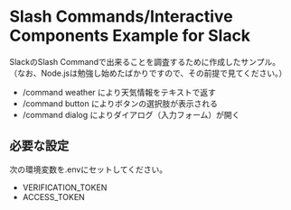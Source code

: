# Slash Commands/Interactive Components Example for Slack

SlackのSlash Commandで出来ることを調査するために作成したサンプル。
（なお、Node.jsは勉強し始めたばかりですので、その前提で見てください。）

* /command weather により天気情報をテキストで返す
* /command button によりボタンの選択肢が表示される
* /command dialog によりダイアログ（入力フォーム）が開く

## 必要な設定
次の環境変数を.envにセットしてください。

* VERIFICATION_TOKEN
* ACCESS_TOKEN